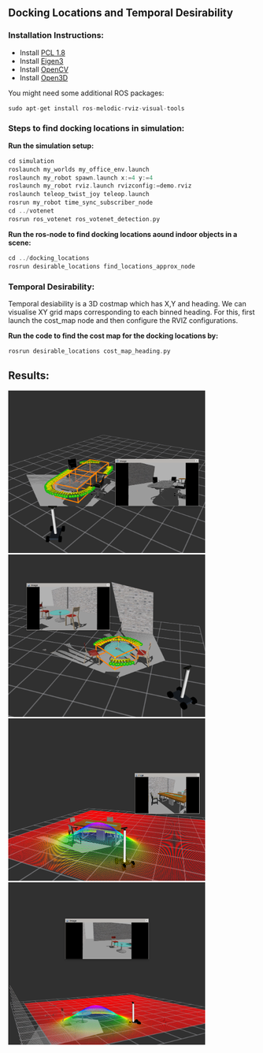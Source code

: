 ## Docking Locations and Temporal Desirability

### Installation Instructions:
- Install [PCL 1.8](https://pointclouds.org/downloads/)
- Install [Eigen3](https://ubuntu.pkgs.org/18.04/ubuntu-universe-amd64/libeigen3-dev_3.3.4-4_all.deb.html) 
- Install [OpenCV](https://docs.opencv.org/3.4.15/d7/d9f/tutorial_linux_install.html)
- Install [Open3D](http://www.open3d.org/docs/release/getting_started.html)

You might need some additional ROS packages:
```asm
sudo apt-get install ros-melodic-rviz-visual-tools 
```
### Steps to find docking locations in simulation:
**Run the simulation setup:**
```asm
cd simulation
roslaunch my_worlds my_office_env.launch
roslaunch my_robot spawn.launch x:=4 y:=4
roslaunch my_robot rviz.launch rvizconfig:=demo.rviz
roslaunch teleop_twist_joy teleop.launch
rosrun my_robot time_sync_subscriber_node
cd ../votenet
rosrun ros_votenet ros_votenet_detection.py
```
**Run the ros-node to find docking locations aound indoor objects in a scene:**
```asm
cd ../docking_locations
rosrun desirable_locations find_locations_approx_node 
```

### Temporal Desirability: 
Temporal desiability is a 3D costmap which has X,Y and heading. We can visualise XY grid maps corresponding to each binned heading. 
For this, first launch the cost_map node and then configure the RVIZ configurations.

**Run the code to find the cost map for the docking locations by:**
```asm
rosrun desirable_locations cost_map_heading.py
```


## Results:

<img src="../images/docking_locations/docking_locations_conference.png" height="330" width="400"> <img src="../images/docking_locations/docking_locations_round.png" height="330" width="400">
<img src="../images/docking_locations/desirability_table.png" height="330" width="400"> <img src="../images/docking_locations/desirability_circular.png" height="330" width="400">
